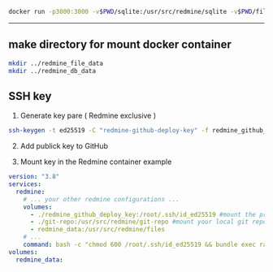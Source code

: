 ```sh
docker run -p3000:3000 -v$PWD/sqlite:/usr/src/redmine/sqlite -v$PWD/files:/usr/src/redmine/files -d redmine:4.2.9-alpine
```

---

## make directory for mount docker container
```sh
mkdir ../redmine_file_data
mkdir ../redmine_db_data
```

## SSH key

1. Generate key pare ( Redmine exclusive )
```sh
ssh-keygen -t ed25519 -C "redmine-github-deploy-key" -f redmine_github_deploy_key
```

2. Add publick key to GitHub

3. Mount key in the Redmine container
example
```yml
version: "3.8"
services:
  redmine:
    # ... your other redmine configurations ...
    volumes:
      - ./redmine_github_deploy_key:/root/.ssh/id_ed25519 #mount the private key.
      - ./git-repo:/usr/src/redmine/git-repo #mount your local git repository.
      - redmine_data:/usr/src/redmine/files
    # ...
    command: bash -c "chmod 600 /root/.ssh/id_ed25519 && bundle exec rails server -b 0.0.0.0" #set correct permissions.
volumes:
  redmine_data:
```
